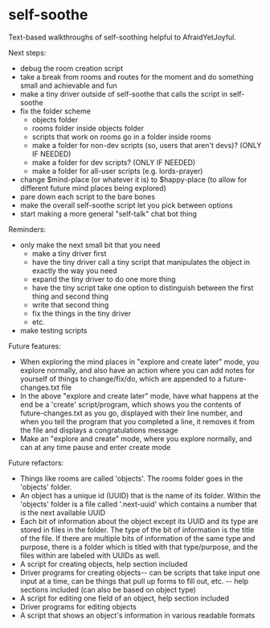 # self-soothe
Text-based walkthroughs of self-soothing helpful to AfraidYetJoyful.

Next steps:
- debug the room creation script
- take a break from rooms and routes for the moment and do something small and achievable and fun
- make a tiny driver outside of self-soothe that calls the script in self-soothe
- fix the folder scheme
	- objects folder
	- rooms folder inside objects folder
	- scripts that work on rooms go in a folder inside rooms
	- make a folder for non-dev scripts (so, users that aren't devs)? (ONLY IF NEEDED)
	- make a folder for dev scripts? (ONLY IF NEEDED)
	- make a folder for all-user scripts (e.g. lords-prayer)
- change $mind-place (or whatever it is) to $happy-place (to allow for different future mind places being explored)
- pare down each script to the bare bones
- make the overall self-soothe script let you pick between options
- start making a more general "self-talk" chat bot thing

Reminders:
- only make the next small bit that you need
	- make a tiny driver first
	- have the tiny driver call a tiny script that manipulates the object in exactly the way you need
	- expand the tiny driver to do one more thing
	- have the tiny script take one option to distinguish between the first thing and second thing
	- write that second thing
	- fix the things in the tiny driver
	- etc.
 - make testing scripts

Future features:
- When exploring the mind places in "explore and create later" mode, you explore normally, and also have an action where you can add notes for yourself of things to change/fix/do, which are appended to a future-changes.txt file
- In the above "explore and create later" mode, have what happens at the end be a 'create' script/program, which shows you the contents of future-changes.txt as you go, displayed with their line number, and when you tell the program that you completed a line, it removes it from the file and displays a congratulations message 
- Make an "explore and create" mode, where you explore normally, and can at any time pause and enter create mode

Future refactors:
- Things like rooms are called 'objects'. The rooms folder goes in the 'objects' folder.
- An object has a unique id (UUID) that is the name of its folder. Within the 'objects' folder is a file called '.next-uuid' which contains a number that is the next available UUID
- Each bit of information about the object except its UUID and its type are stored in files in the folder. The type of the bit of information is the title of the file. If there are multiple bits of information of the same type and purpose, there is a folder which is titled with that type/purpose, and the files within are labeled with UUIDs as well.
- A script for creating objects, help section included
- Driver programs for creating objects-- can be scripts that take input one input at a time, can be things that pull up forms to fill out, etc. -- help sections included (can also be based on object type)
- A script for editing one field of an object, help section included
- Driver programs for editing objects
- A script that shows an object's information in various readable formats
